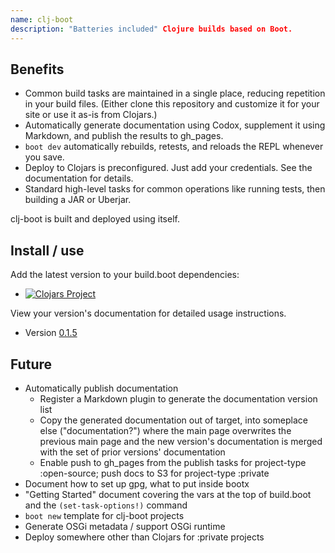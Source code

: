 ```yaml
---
name: clj-boot
description: "Batteries included" Clojure builds based on Boot.
---
```

## Benefits

* Common build tasks are maintained in a single place, reducing repetition in your build files.  (Either clone this repository and customize it for your site or use it as-is from Clojars.)
* Automatically generate documentation using Codox, supplement it using Markdown, and publish the results to gh_pages.
* ```boot dev``` automatically rebuilds, retests, and reloads the REPL whenever you save.
* Deploy to Clojars is preconfigured.  Just add your credentials.  See the documentation for details.
* Standard high-level tasks for common operations like running tests, then building a JAR or Uberjar.

clj-boot is built and deployed using itself.


## Install / use

Add the latest version to your build.boot dependencies:

* [![Clojars Project](https://img.shields.io/clojars/v/bradsdeals/clj-boot.svg)](https://clojars.org/bradsdeals/clj-boot)

View your version's documentation for detailed usage instructions.

* Version [0.1.5](codox/0.1.5/index.html)


## Future

* Automatically publish documentation
   * Register a Markdown plugin to generate the documentation version list
   * Copy the generated documentation out of target, into someplace else ("documentation?") where the main page overwrites the previous main page and the new version's documentation is merged with the set of prior versions' documentation
   * Enable push to gh_pages from the publish tasks for project-type :open-source; push docs to S3 for project-type :private
* Document how to set up gpg, what to put inside bootx
* "Getting Started" document covering the vars at the top of build.boot and the ```(set-task-options!)``` command
* ```boot new``` template for clj-boot projects
* Generate OSGi metadata / support OSGi runtime
* Deploy somewhere other than Clojars for :private projects
